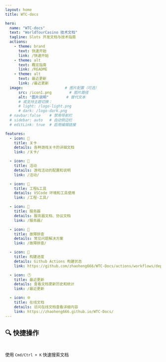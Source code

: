 ```yaml
---
layout: home
title: WTC-docs

hero:
  name: "WTC-docs"
  text: "WorldTourCasino 技术文档"
  tagline: Slots 开发文档与技术指南
  actions:
    - theme: brand
      text: 快速开始
      link: /快速开始
    - theme: alt
      text: 概览指南
      link: /README
    - theme: alt
      text: 最近更新
      link: /最近更新
  image:                   # 图片配置（可选）
      src: /icon1.png        # 图片路径
      alt: "图片说明"        # 替代文本
      # 或支持主题切换：
      # light: /logo-light.png
      # dark: /logo-dark.png
  # navbar:false    # 禁用导航栏
  # sidebar: auto   # 自动侧边栏
  # editLink: true  # 启用编辑链接

features:
  - icon: 🎰
    title: 关卡
    details: 各种游戏关卡的详细文档
    link: /关卡/

  - icon: 🎯
    title: 活动
    details: 游戏活动的配置和说明
    link: /活动/

  - icon: 🔧
    title: 工程&工具
    details: VSCode 环境和工具使用
    link: /工程-工具/

  - icon: 📡
    title: 服务器
    details: 服务器文档、协议文档
    link: /服务器/

  - icon: 🐛
    title: 故障排查
    details: 常见问题解决方案
    link: /故障排查/

  - icon: 🚀
    title: 构建进度
    details: Github Actions 构建状态
    link: https://github.com/zhaoheng666/WTC-Docs/actions/workflows/deploy.yml

  - icon: 🕐
    title: 最近更新
    details: 查看文档更新历史和统计
    link: /最近更新

  - icon: 🌐
    title: 在线文档
    details: 访问在线文档查看详细内容
    link: https://zhaoheng666.github.io/WTC-Docs/
---
```

## 🔍 快捷操作

<div class="tip custom-block" style="padding-top: 8px">

使用 `Cmd/Ctrl + K` 快速搜索文档

</div>
